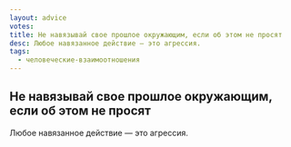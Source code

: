 ```yaml
---
layout: advice
votes:
title: Не навязывай свое прошлое окружающим, если об этом не просят
desc: Любое навязанное действие — это агрессия.
tags:
  - человеческие-взаимоотношения
---
```


## Не навязывай свое прошлое окружающим, если об этом не просят

Любое навязанное действие — это агрессия.
